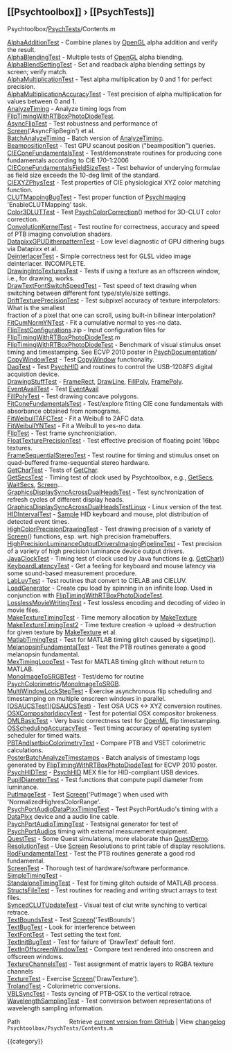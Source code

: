 ## [[Psychtoolbox]] &#8250; [[PsychTests]]

Psychtoolbox/[PsychTests](PsychTests)/Contents.m  
  
  
  [AlphaAdditionTest](AlphaAdditionTest)               - Combine planes by [OpenGL](OpenGL) alpha addition and verify the result.  
  [AlphaBlendingTest](AlphaBlendingTest)               - Multiple tests of [OpenGL](OpenGL) alpha blending.   
  [AlphaBlendSettingTest](AlphaBlendSettingTest)           - Set and readback alpha blending settings by screen; verify match.   
  [AlphaMultiplicationTest](AlphaMultiplicationTest)         - Test alpha multiplication by 0 and 1 for perfect precision.  
  [AlphaMultiplicationAccuracyTest](AlphaMultiplicationAccuracyTest) - Test precision of alpha multiplication for values between 0 and 1.  
  [AnalyzeTiming](AnalyzeTiming)                   - Analyze timing logs from [FlipTimingWithRTBoxPhotoDiodeTest](FlipTimingWithRTBoxPhotoDiodeTest).  
  [AsyncFlipTest](AsyncFlipTest)                   - Test robustness and performance of [Screen](Screen)('AsyncFlipBegin') et al.  
  [BatchAnalyzeTiming](BatchAnalyzeTiming)              - Batch version of [AnalyzeTiming](AnalyzeTiming).  
  [BeampositionTest](BeampositionTest)                - Test GPU scanout position ("beamposition") queries.  
  [CIEConeFundamentalsTest](CIEConeFundamentalsTest)         - Test/demonstrate routines for producing cone fundamentals according to CIE 170-1:2006  
  [CIEConeFundamentalsFieldSizeTest](CIEConeFundamentalsFieldSizeTest) - Test behavior of underying formulae as field size exceeds the 10-deg limit of the standard.  
  [CIEXYZPhysTest](CIEXYZPhysTest)                  - Test properties of CIE physiological XYZ color matching function.  
  [CLUTMappingBugTest](CLUTMappingBugTest)              - Test proper function of [PsychImaging](PsychImaging) 'EnableCLUTMapping' task.  
  [Color3DLUTTest](Color3DLUTTest)                  - Test [PsychColorCorrection](PsychColorCorrection)() method for 3D-CLUT color correction.  
  [ConvolutionKernelTest](ConvolutionKernelTest)           - Test routine for correctness, accuracy and speed of PTB imaging convolution shaders.  
  [DatapixxGPUDitherpatternTest](DatapixxGPUDitherpatternTest)    - Low level diagnostic of GPU dithering bugs via Datapixx et al.  
  [DeinterlacerTest](DeinterlacerTest)                - Simple correctness test for GLSL video image deinterlacer. INCOMPLETE.  
  [DrawingIntoTexturesTest](DrawingIntoTexturesTest)         - Tests if using a texture as an offscreen window, i.e., for drawing, works.  
  [DrawTextFontSwitchSpeedTest](DrawTextFontSwitchSpeedTest) - Test speed of text drawing when switching between different font type/style/size settings.  
  [DriftTexturePrecisionTest](DriftTexturePrecisionTest)       - Test subpixel accuracy of texture interpolators: What is the smallest  
                                    fraction of a pixel that one can scroll, using built-in bilinear interpolation?  
  [FitCumNormYNTest](FitCumNormYNTest)                - Fit a cumulative normal to yes-no data.  
  [FlipTestConfigurations](FlipTestConfigurations).zip      - Input configuration files for [FlipTimingWithRTBoxPhotoDiodeTest](FlipTimingWithRTBoxPhotoDiodeTest).m  
  [FlipTimingWithRTBoxPhotoDiodeTest](FlipTimingWithRTBoxPhotoDiodeTest) - Benchmark of visual stimulus onset timing and timestamping. See ECVP 2010 poster in [PsychDocumentation](PsychDocumentation)/  
  [CopyWindowTest](CopyWindowTest)                  - Test [CopyWindow](CopyWindow) functionality.  
  [DaqTest](DaqTest)                         - Test [PsychHID](PsychHID) and routines to control the  USB-1208FS digital acquistion device.  
  [DrawingStuffTest](DrawingStuffTest)                - [FrameRect](FrameRect), [DrawLine](DrawLine), [FillPoly](FillPoly), [FramePoly](FramePoly).  
  [EventAvailTest](EventAvailTest)                  - Test [EventAvail](EventAvail)  
  [FillPolyTest](FillPolyTest)                    - Test drawing concave polygons.  
  [FitConeFundamentalsTest](FitConeFundamentalsTest)         - Test/explore fitting CIE cone fundamentals with absorbance obtained from nomograms.  
  [FitWeibullTAFCTest](FitWeibullTAFCTest)              - Fit a Weibull to 2AFC data.  
  [FitWeibullYNTest](FitWeibullYNTest)                - Fit a Weibull to yes-no data.  
  [FlipTest](FlipTest)                        - Test frame synchroniziation.  
  [FloatTexturePrecisionTest](FloatTexturePrecisionTest)       - Test effective precision of floating point 16bpc textures.  
  [FrameSequentialStereoTest](FrameSequentialStereoTest)       - Test routine for timing and stimulus onset on quad-buffered frame-sequential stereo hardware.  
  [GetCharTest](GetCharTest)                     - Tests of [GetChar](GetChar).  
  [GetSecsTest](GetSecsTest)                     - Timing test of clock used by Psychtoolbox, e.g., [GetSecs](GetSecs), [WaitSecs](WaitSecs), [Screen](Screen)...  
  [GraphicsDisplaySyncAcrossDualHeadsTest](GraphicsDisplaySyncAcrossDualHeadsTest) - Test synchronization of refresh cycles of different display heads.  
  [GraphicsDisplaySyncAcrossDualHeadsTestLinux](GraphicsDisplaySyncAcrossDualHeadsTestLinux) - Linux version of the test.  
  [HIDIntervalTest](HIDIntervalTest)                 - [Sample](Sample) HID keyboard and mouse, plot distribution of detected event times.  
  [HighColorPrecisionDrawingTest](HighColorPrecisionDrawingTest)   - Test drawing precision of a variety of [Screen](Screen)() functions, esp. wrt. high precision framebuffers.  
  [HighPrecisionLuminanceOutputDriversImagingPipelineTest](HighPrecisionLuminanceOutputDriversImagingPipelineTest) - Test precision of a variety of high precision luminance device output drivers.  
  [JavaClockTest](JavaClockTest)                   - Timing test of clock used by Java functions (e.g. [GetChar)](GetChar))  
  [KeyboardLatencyTest](KeyboardLatencyTest)             - Get a feeling for keyboard and mouse latency via some sound-based measurement procedure.  
  [LabLuvTest](LabLuvTest)                      - Test routines that convert to CIELAB and CIELUV.  
  [LoadGenerator](LoadGenerator)                   - Create cpu load by spinning in an infinite loop. Used in conjunction with [FlipTimingWithRTBoxPhotoDiodeTest](FlipTimingWithRTBoxPhotoDiodeTest).  
  [LosslessMovieWritingTest](LosslessMovieWritingTest)        - Test lossless encoding and decoding of video in movie files.  
  [MakeTextureTimingTest](MakeTextureTimingTest)           - Time memory allocation by [MakeTexture](MakeTexture)  
  [MakeTextureTimingTest2](MakeTextureTimingTest2)          - Time texture creation -\> upload -\> destruction for given texture by [MakeTexture](MakeTexture) et al.  
  [MatlabTimingTest](MatlabTimingTest)                - Test for MATLAB timing glitch caused by sigsetjmp().  
  [MelanopsinFundamentalTest](MelanopsinFundamentalTest)       - Test the PTB routines generate a good melanopsin fundamental.  
  [MexTimingLoopTest](MexTimingLoopTest)               - Test for MATLAB timing glitch without return to MATLAB.  
  [MonoImageToSRGBTest](MonoImageToSRGBTest)             - Test/demo for routine [PsychColorimetric](PsychColorimetric)/[MonoImageToSRGB](MonoImageToSRGB).  
  [MultiWindowLockStepTest](MultiWindowLockStepTest)         - Exercise asynchronous flip scheduling and timestamping on multiple onscreen windows in parallel.  
  [[OSAUCSTest](OSAUCSTest)][(OSAUCSTest)]((OSAUCSTest))                      - Test OSA UCS <-\> XYZ conversion routines.  
  [OSXCompositorIdiocyTest](OSXCompositorIdiocyTest)         - Test for potential OSX compositor brokeness.  
  [OMLBasicTest](OMLBasicTest)                    - Very basic correctness test for [OpenML](OpenML) flip timestamping.  
  [OSSchedulingAccuracyTest](OSSchedulingAccuracyTest)        - Test timing accuracy of operating system scheduler for timed waits.  
  [PBTAndIsetbioColorimetryTest](PBTAndIsetbioColorimetryTest)    - Compare PTB and VSET colorimetric calculations.  
  [PosterBatchAnalyzeTimestamps](PosterBatchAnalyzeTimestamps)    - Batch analysis of timestamp logs generated by [FlipTimingWithRTBoxPhotoDiodeTest](FlipTimingWithRTBoxPhotoDiodeTest) for ECVP 2010 poster.  
  [PsychHIDTest](PsychHIDTest)                    - [PsychHID](PsychHID) MEX file for HID-compliant USB devices.  
  [PupilDiameterTest](PupilDiameterTest)               - Test functions that compute pupil diameter from luminance.  
  [PutImageTest](PutImageTest)                    - Test [Screen](Screen)('PutImage') when used with 'NormalizedHighresColorRange'.  
  [PsychPortAudioDataPixxTimingTest](PsychPortAudioDataPixxTimingTest) - Test PsychPortAudio's timing with a [DataPixx](DataPixx) device and a audio line cable.  
  [PsychPortAudioTimingTest](PsychPortAudioTimingTest)        - Testsignal generator for test of [PsychPortAudios](PsychPortAudios) timing with external measurement equipment.  
  [QuestTest](QuestTest)                       - Some Quest simulations, more elaborate than [QuestDemo](QuestDemo).  
  [ResolutionTest](ResolutionTest)                  - Use [Screen](Screen) Resolutions to print table of display resolutions.  
  [RodFundamentalTest](RodFundamentalTest)              - Test the PTB routines generate a good rod fundamental.  
  [ScreenTest](ScreenTest)                      - Thorough test of hardware/software performance.  
  [SimpleTimingTest](SimpleTimingTest)                -   
  [StandaloneTimingTest](StandaloneTimingTest)            - Test for timing glitch outside of MATLAB process.   
  [StructsFileTest](StructsFileTest)                 - Test routines for reading and writing struct arrays to text files.  
  [SyncedCLUTUpdateTest](SyncedCLUTUpdateTest)            - Visual test of clut write synching to vertical retrace.  
  [TextBoundsTest](TextBoundsTest)                  - Test [Screen](Screen)('TestBounds')  
  [TextBugTest](TextBugTest)                     - Look for interference between  
  [TextFontTest](TextFontTest)                    - Test setting the text font.  
  [TextInitBugTest](TextInitBugTest)                 - Test for failure of 'DrawText' default font.  
  [TextInOffscreenWindowTest](TextInOffscreenWindowTest)       - Compare text rendered into onscreen and offscreen windows.   
  [TextureChannelsTest](TextureChannelsTest)             - Test assignment of matrix layers to RGBA texture channels  
  [TextureTest](TextureTest)                     - Exercise [Screen](Screen)('DrawTexture').  
  [TrolandTest](TrolandTest)                     - Colorimetric conversions.  
  [VBLSyncTest](VBLSyncTest)                     - Tests syncing of PTB-OSX to the vertical retrace.  
  [WavelengthSamplingTest](WavelengthSamplingTest)          - Test conversion between representations of wavelength sampling information.  




<div class="code_header" style="text-align:right;">
  <span style="float:left;">Path&nbsp;&nbsp;</span> <span class="counter">Retrieve <a href=
  "https://raw.github.com/Psychtoolbox-3/Psychtoolbox-3/beta/Psychtoolbox/PsychTests/Contents.m">current version from GitHub</a> | View <a href=
  "https://github.com/Psychtoolbox-3/Psychtoolbox-3/commits/beta/Psychtoolbox/PsychTests/Contents.m">changelog</a></span>
</div>
<div class="code">
  <code>Psychtoolbox/PsychTests/Contents.m</code>
</div>

{{category}}